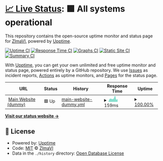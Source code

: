 # [📈 Live Status](https://zimavi.github.io/uptime-webs): <!--live status--> **🟩 All systems operational**

This repository contains the open-source uptime monitor and status page for [ZImaVI](https://zimavi.github.io/uptime-webs), powered by [Upptime](https://github.com/upptime/upptime).

[![Uptime CI](https://github.com/zimavi/uptime-webs/workflows/Uptime%20CI/badge.svg)](https://github.com/zimavi/uptime-webs/actions?query=workflow%3A%22Uptime+CI%22)
[![Response Time CI](https://github.com/zimavi/uptime-webs/workflows/Response%20Time%20CI/badge.svg)](https://github.com/zimavi/uptime-webs/actions?query=workflow%3A%22Response+Time+CI%22)
[![Graphs CI](https://github.com/zimavi/uptime-webs/workflows/Graphs%20CI/badge.svg)](https://github.com/zimavi/uptime-webs/actions?query=workflow%3A%22Graphs+CI%22)
[![Static Site CI](https://github.com/zimavi/uptime-webs/workflows/Static%20Site%20CI/badge.svg)](https://github.com/zimavi/uptime-webs/actions?query=workflow%3A%22Static+Site+CI%22)
[![Summary CI](https://github.com/zimavi/uptime-webs/workflows/Summary%20CI/badge.svg)](https://github.com/zimavi/uptime-webs/actions?query=workflow%3A%22Summary+CI%22)

With [Upptime](https://upptime.js.org), you can get your own unlimited and free uptime monitor and status page, powered entirely by a GitHub repository. We use [Issues](https://github.com/zimavi/uptime-webs/issues) as incident reports, [Actions](https://github.com/zimavi/uptime-webs/actions) as uptime monitors, and [Pages](https://zimavi.github.io/uptime-webs) for the status page.

<!--start: status pages-->
<!-- This summary is generated by Upptime (https://github.com/upptime/upptime) -->
<!-- Do not edit this manually, your changes will be overwritten -->
<!-- prettier-ignore -->
| URL | Status | History | Response Time | Uptime |
| --- | ------ | ------- | ------------- | ------ |
| <img alt="" src="https://icons.duckduckgo.com/ip3/google.com.ico" height="13"> [Main Website (dummy)](https://google.com) | 🟩 Up | [main-website-dummy.yml](https://github.com/zimavi/uptime-webs/commits/HEAD/history/main-website-dummy.yml) | <details><summary><img alt="Response time graph" src="./graphs/main-website-dummy/response-time-week.png" height="20"> 159ms</summary><br><a href="https://status.zimavi.net.ua/history/main-website-dummy"><img alt="Response time 192" src="https://img.shields.io/endpoint?url=https%3A%2F%2Fraw.githubusercontent.com%2Fzimavi%2Fuptime-webs%2FHEAD%2Fapi%2Fmain-website-dummy%2Fresponse-time.json"></a><br><a href="https://status.zimavi.net.ua/history/main-website-dummy"><img alt="24-hour response time 144" src="https://img.shields.io/endpoint?url=https%3A%2F%2Fraw.githubusercontent.com%2Fzimavi%2Fuptime-webs%2FHEAD%2Fapi%2Fmain-website-dummy%2Fresponse-time-day.json"></a><br><a href="https://status.zimavi.net.ua/history/main-website-dummy"><img alt="7-day response time 159" src="https://img.shields.io/endpoint?url=https%3A%2F%2Fraw.githubusercontent.com%2Fzimavi%2Fuptime-webs%2FHEAD%2Fapi%2Fmain-website-dummy%2Fresponse-time-week.json"></a><br><a href="https://status.zimavi.net.ua/history/main-website-dummy"><img alt="30-day response time 182" src="https://img.shields.io/endpoint?url=https%3A%2F%2Fraw.githubusercontent.com%2Fzimavi%2Fuptime-webs%2FHEAD%2Fapi%2Fmain-website-dummy%2Fresponse-time-month.json"></a><br><a href="https://status.zimavi.net.ua/history/main-website-dummy"><img alt="1-year response time 192" src="https://img.shields.io/endpoint?url=https%3A%2F%2Fraw.githubusercontent.com%2Fzimavi%2Fuptime-webs%2FHEAD%2Fapi%2Fmain-website-dummy%2Fresponse-time-year.json"></a></details> | <details><summary><a href="https://status.zimavi.net.ua/history/main-website-dummy">100.00%</a></summary><a href="https://status.zimavi.net.ua/history/main-website-dummy"><img alt="All-time uptime 99.98%" src="https://img.shields.io/endpoint?url=https%3A%2F%2Fraw.githubusercontent.com%2Fzimavi%2Fuptime-webs%2FHEAD%2Fapi%2Fmain-website-dummy%2Fuptime.json"></a><br><a href="https://status.zimavi.net.ua/history/main-website-dummy"><img alt="24-hour uptime 100.00%" src="https://img.shields.io/endpoint?url=https%3A%2F%2Fraw.githubusercontent.com%2Fzimavi%2Fuptime-webs%2FHEAD%2Fapi%2Fmain-website-dummy%2Fuptime-day.json"></a><br><a href="https://status.zimavi.net.ua/history/main-website-dummy"><img alt="7-day uptime 100.00%" src="https://img.shields.io/endpoint?url=https%3A%2F%2Fraw.githubusercontent.com%2Fzimavi%2Fuptime-webs%2FHEAD%2Fapi%2Fmain-website-dummy%2Fuptime-week.json"></a><br><a href="https://status.zimavi.net.ua/history/main-website-dummy"><img alt="30-day uptime 99.95%" src="https://img.shields.io/endpoint?url=https%3A%2F%2Fraw.githubusercontent.com%2Fzimavi%2Fuptime-webs%2FHEAD%2Fapi%2Fmain-website-dummy%2Fuptime-month.json"></a><br><a href="https://status.zimavi.net.ua/history/main-website-dummy"><img alt="1-year uptime 99.98%" src="https://img.shields.io/endpoint?url=https%3A%2F%2Fraw.githubusercontent.com%2Fzimavi%2Fuptime-webs%2FHEAD%2Fapi%2Fmain-website-dummy%2Fuptime-year.json"></a></details>

<!--end: status pages-->

[**Visit our status website →**](https://zimavi.github.io/uptime-webs)

## 📄 License

- Powered by: [Upptime](https://github.com/upptime/upptime)
- Code: [MIT](./LICENSE) © [ZImaVI](https://zimavi.github.io/uptime-webs)
- Data in the `./history` directory: [Open Database License](https://opendatacommons.org/licenses/odbl/1-0/)
